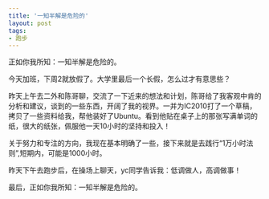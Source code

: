 ```yaml
---
title: '一知半解是危险的'
layout: post
tags:
- 跑步
---
```

正如你我所知：一知半解是危险的。  

今天加班，下周2就放假了。大学里最后一个长假，怎么过才有意思些？  

昨天上午去二外和陈哥聊，交流了一下近来的想法和计划，陈哥给了我客观中肯的分析和建议，谈到的一些东西，开阔了我的视界。一并为IC2010打了一个草稿，拷贝了一些资料给我，帮他装好了Ubuntu。看到他贴在桌子上的那张写满单词的纸，很大的纸张，佩服他一天10小时的坚持和投入！
  
关于努力和专注的方向，我现在基本明确了一些，接下来就是去践行“1万小时法则”,短期内，可能是1000小时。  
  
昨天下午去跑步后，在操场上聊天，yc同学告诉我：低调做人，高调做事！  

最后，正如你我所知：一知半解是危险的。  
  
